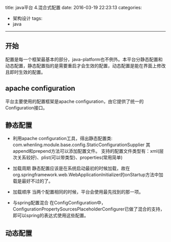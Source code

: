 title: java平台 4.混合式配置
date: 2016-03-19 22:23:13
categories: 
- 架构设计
tags: 
- java

---

<h2 id="intro">开始</h2>配置是每一个框架最基本的部分，java-platform也不例外。本平台分静态配置和动态配置，静态配置指的是需要重启才会生效的配置，动态配置是能在界面上修改且即时生效的配置。
<!-- more -->

## apache configuration

平台主要使用的配置框架是apache configuration，由它提供了统一的Configuration接口。

## 静态配置
* 利用apache configuration工具，得出静态配置类:
com.whenling.module.base.config.StaticConfigurationSupplier
其append和prepend方法可以添加配置文件。
支持的配置文件类型有：xml(层次关系较好)、plist(可以带类型)、properties(常用简单)


* 加载周期
静态配置应该是在系统启动最初的时候加载，故在org.springframework.web.WebApplicationInitializer的onStartup方法中加载是最好不过的了。


* 加载顺序
当两个配置相同的时候，平台会使用最先找到的那一项。


* 与spring配置混合
在ConfigConfiguration中，ConfigurationPropertySourcesPlaceholderConfigurer已做了混合的支持，即可以spring的表达式使用这些配置。


## 动态配置

